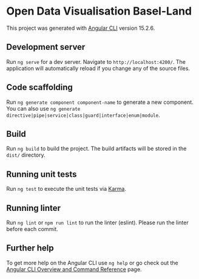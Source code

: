 # Open Data Visualisation Basel-Land

This project was generated with [Angular CLI](https://github.com/angular/angular-cli) version 15.2.6.

## Development server

Run `ng serve` for a dev server. Navigate to `http://localhost:4200/`. The application will automatically reload if you change any of the source files.

## Code scaffolding

Run `ng generate component component-name` to generate a new component. You can also use `ng generate directive|pipe|service|class|guard|interface|enum|module`.

## Build

Run `ng build` to build the project. The build artifacts will be stored in the `dist/` directory.

## Running unit tests

Run `ng test` to execute the unit tests via [Karma](https://karma-runner.github.io).

## Running linter

Run `ng lint` or `npm run lint` to run the linter (eslint). Please run the linter before each commit.

## Further help

To get more help on the Angular CLI use `ng help` or go check out the [Angular CLI Overview and Command Reference](https://angular.io/cli) page.
